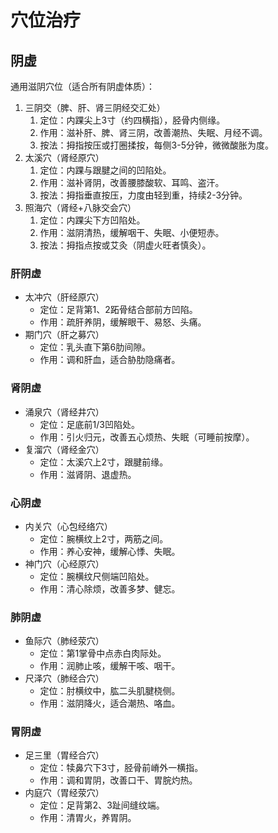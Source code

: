 # 穴位治疗

## 阴虚

通用滋阴穴位（适合所有阴虚体质）：

1. 三阴交（脾、肝、肾三阴经交汇处）
   1. 定位：内踝尖上3寸（约四横指），胫骨内侧缘。
   2. 作用：滋补肝、脾、肾三阴，改善潮热、失眠、月经不调。
   3. 按法：拇指按压或打圈揉按，每侧3-5分钟，微微酸胀为度。
2. 太溪穴（肾经原穴）
   1. 定位：内踝与跟腱之间的凹陷处。
   2. 作用：滋补肾阴，改善腰膝酸软、耳鸣、盗汗。
   3. 按法：拇指垂直按压，力度由轻到重，持续2-3分钟。
3. 照海穴（肾经+八脉交会穴）
   1. 定位：内踝尖下方凹陷处。
   2. 作用：滋阴清热，缓解咽干、失眠、小便短赤。
   3. 按法：拇指点按或艾灸（阴虚火旺者慎灸）。

### 肝阴虚

   - 太冲穴（肝经原穴）
     - 定位：足背第1、2跖骨结合部前方凹陷。  
     - 作用：疏肝养阴，缓解眼干、易怒、头痛。  
   - 期门穴（肝之募穴）
     - 定位：乳头直下第6肋间隙。  
     - 作用：调和肝血，适合胁肋隐痛者。  

### 肾阴虚  

   - 涌泉穴（肾经井穴）
     - 定位：足底前1/3凹陷处。  
     - 作用：引火归元，改善五心烦热、失眠（可睡前按摩）。  
   - 复溜穴（肾经金穴）
     - 定位：太溪穴上2寸，跟腱前缘。  
     - 作用：滋肾阴、退虚热。  

### 心阴虚  

   - 内关穴（心包经络穴）  
     - 定位：腕横纹上2寸，两筋之间。  
     - 作用：养心安神，缓解心悸、失眠。  
   - 神门穴（心经原穴）  
     - 定位：腕横纹尺侧端凹陷处。  
     - 作用：清心除烦，改善多梦、健忘。  

### 肺阴虚  

   - 鱼际穴（肺经荥穴）  
     - 定位：第1掌骨中点赤白肉际处。  
     - 作用：润肺止咳，缓解干咳、咽干。  
   - 尺泽穴（肺经合穴）  
     - 定位：肘横纹中，肱二头肌腱桡侧。  
     - 作用：滋阴降火，适合潮热、咯血。  

### 胃阴虚  

   - 足三里（胃经合穴）  
     - 定位：犊鼻穴下3寸，胫骨前嵴外一横指。  
     - 作用：调和胃阴，改善口干、胃脘灼热。  
   - 内庭穴（胃经荥穴）  
     - 定位：足背第2、3趾间缝纹端。  
     - 作用：清胃火，养胃阴。  